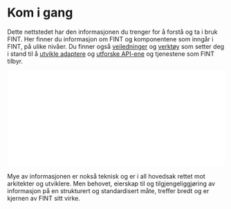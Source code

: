 # Kom i gang

Dette nettstedet har den informasjonen du trenger for å forstå og ta i bruk FINT. Her finner du informasjon om FINT og komponentene som inngår i FINT, på ulike nivåer. Du finner også <span class="getting-started-highlight">[veiledninger](../tutorials.md)</span> og <span class="getting-started-highlight">[verktøy](../technical/tools.md)</span> som setter deg i stand til å <span class="getting-started-highlight">[utvikle adaptere](technical.md?id=developing-an-adapter)</span> og  <span class="getting-started-highlight">[utforske API-ene](technical.md?id=understanding-the-api)</span> og tjenestene som FINT tilbyr.

![ill1](_media/fint-cartoon-start-white.png ':no-zoom')

Mye av informasjonen er nokså teknisk og er i all hovedsak rettet mot arkitekter og utviklere. Men behovet, eierskap til og tilgjengeliggjøring av informasjon på en strukturert og standardisert måte, treffer bredt og er kjernen av FINT sitt virke.
